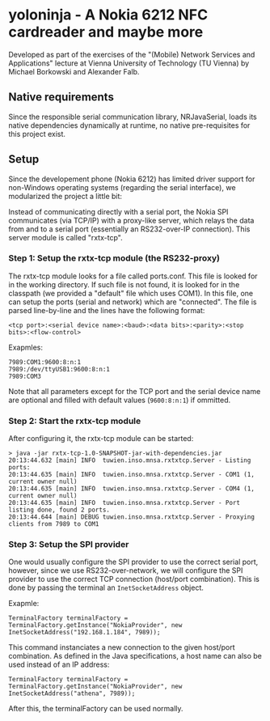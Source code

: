 # yoloninja - A Nokia 6212 NFC cardreader and maybe more

Developed as part of the exercises of the "(Mobile) Network Services and Applications" lecture at Vienna University of Technology (TU Vienna) by Michael Borkowski and Alexander Falb.

## Native requirements

Since the responsible serial communication library, NRJavaSerial, loads its native dependencies dynamically at runtime, no native pre-requisites for this project exist.

## Setup

Since the developement phone (Nokia 6212) has limited driver support for non-Windows operating systems (regarding the serial interface), we modularized the project a little bit:

Instead of communicating directly with a serial port, the Nokia SPI communicates (via TCP/IP) with a proxy-like server, which relays the data from and to a serial port (essentially an RS232-over-IP connection). This server module is called "rxtx-tcp".

### Step 1: Setup the rxtx-tcp module (the RS232-proxy)

The rxtx-tcp module looks for a file called ports.conf. This file is looked for in the working directory. If such file is not found, it is looked for in the classpath (we provided a "default" file which uses COM1). In this file, one can setup the ports (serial and network) which are "connected". The file is parsed line-by-line and the lines have the following format:

	<tcp port>:<serial device name>:<baud>:<data bits>:<parity>:<stop bits>:<flow-control>

Exapmles:

	7989:COM1:9600:8:n:1
	7989:/dev/ttyUSB1:9600:8:n:1
	7989:COM3

Note that all parameters except for the TCP port and the serial device name are optional and filled with default values (`9600:8:n:1`) if ommitted.

### Step 2: Start the rxtx-tcp module

After configuring it, the rxtx-tcp module can be started:

	> java -jar rxtx-tcp-1.0-SNAPSHOT-jar-with-dependencies.jar
	20:13:44.632 [main] INFO  tuwien.inso.mnsa.rxtxtcp.Server - Listing ports:
	20:13:44.635 [main] INFO  tuwien.inso.mnsa.rxtxtcp.Server - COM1 (1, current owner null)
	20:13:44.635 [main] INFO  tuwien.inso.mnsa.rxtxtcp.Server - COM4 (1, current owner null)
	20:13:44.635 [main] INFO  tuwien.inso.mnsa.rxtxtcp.Server - Port listing done, found 2 ports.
	20:13:44.644 [main] DEBUG tuwien.inso.mnsa.rxtxtcp.Server - Proxying clients from 7989 to COM1


### Step 3: Setup the SPI provider

One would usually configure the SPI provider to use the correct serial port, however, since we use RS232-over-network, we will configure the SPI provider to use the correct TCP connection (host/port combination). This is done by passing the terminal an `InetSocketAddress` object.

Exapmle:

	TerminalFactory terminalFactory = TerminalFactory.getInstance("NokiaProvider", new InetSocketAddress("192.168.1.184", 7989));

This command instanciates a new connection to the given host/port combination. As defined in the Java specifications, a host name can also be used instead of an IP address:

	TerminalFactory terminalFactory = TerminalFactory.getInstance("NokiaProvider", new InetSocketAddress("athena", 7989));

After this, the terminalFactory can be used normally.
